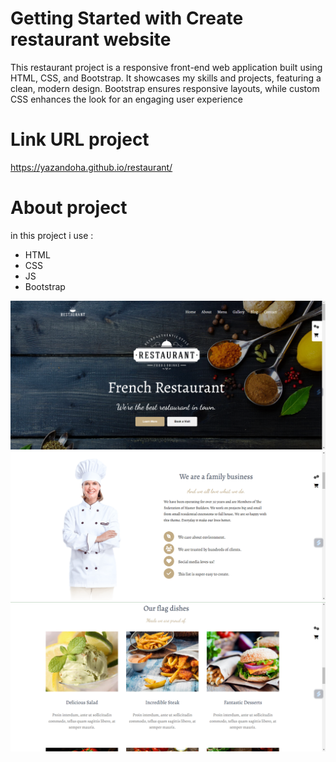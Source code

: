 # Getting Started with Create restaurant website

This restaurant project is a responsive front-end web application built using HTML, CSS, and Bootstrap. It showcases my skills and projects, featuring a clean, modern design. Bootstrap ensures responsive layouts, while custom CSS enhances the look for an engaging user experience

# Link URL project
https://yazandoha.github.io/restaurant/

# About project
in this project i use :
- HTML
- CSS
- JS
- Bootstrap



![Alt text](./assets/img/11.png)
![Alt text](./assets/img/22.png)
![Alt text](./assets/img/33.png)
